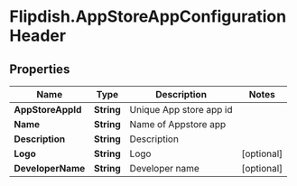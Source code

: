 # Flipdish.AppStoreAppConfigurationHeader

## Properties
Name | Type | Description | Notes
------------ | ------------- | ------------- | -------------
**AppStoreAppId** | **String** | Unique App store app id | 
**Name** | **String** | Name of Appstore app | 
**Description** | **String** | Description | 
**Logo** | **String** | Logo | [optional] 
**DeveloperName** | **String** | Developer name | [optional] 


